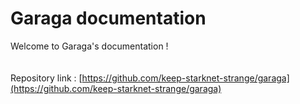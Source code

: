# Garaga documentation

Welcome to Garaga's documentation ! \
\
\
Repository link : [https://github.com/keep-starknet-strange/garaga](https://github.com/keep-starknet-strange/garaga)
